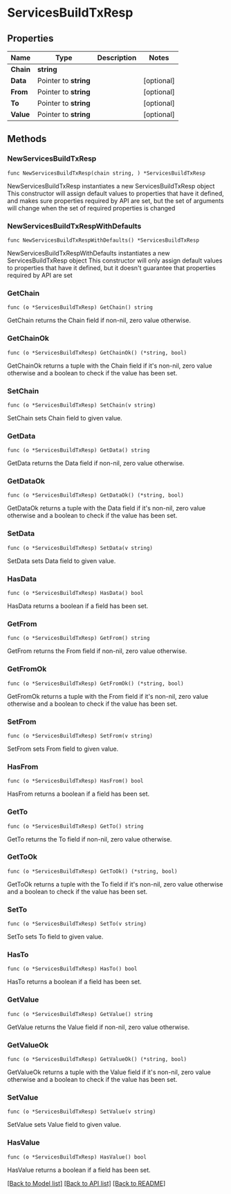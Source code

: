 # ServicesBuildTxResp

## Properties

Name | Type | Description | Notes
------------ | ------------- | ------------- | -------------
**Chain** | **string** |  | 
**Data** | Pointer to **string** |  | [optional] 
**From** | Pointer to **string** |  | [optional] 
**To** | Pointer to **string** |  | [optional] 
**Value** | Pointer to **string** |  | [optional] 

## Methods

### NewServicesBuildTxResp

`func NewServicesBuildTxResp(chain string, ) *ServicesBuildTxResp`

NewServicesBuildTxResp instantiates a new ServicesBuildTxResp object
This constructor will assign default values to properties that have it defined,
and makes sure properties required by API are set, but the set of arguments
will change when the set of required properties is changed

### NewServicesBuildTxRespWithDefaults

`func NewServicesBuildTxRespWithDefaults() *ServicesBuildTxResp`

NewServicesBuildTxRespWithDefaults instantiates a new ServicesBuildTxResp object
This constructor will only assign default values to properties that have it defined,
but it doesn't guarantee that properties required by API are set

### GetChain

`func (o *ServicesBuildTxResp) GetChain() string`

GetChain returns the Chain field if non-nil, zero value otherwise.

### GetChainOk

`func (o *ServicesBuildTxResp) GetChainOk() (*string, bool)`

GetChainOk returns a tuple with the Chain field if it's non-nil, zero value otherwise
and a boolean to check if the value has been set.

### SetChain

`func (o *ServicesBuildTxResp) SetChain(v string)`

SetChain sets Chain field to given value.


### GetData

`func (o *ServicesBuildTxResp) GetData() string`

GetData returns the Data field if non-nil, zero value otherwise.

### GetDataOk

`func (o *ServicesBuildTxResp) GetDataOk() (*string, bool)`

GetDataOk returns a tuple with the Data field if it's non-nil, zero value otherwise
and a boolean to check if the value has been set.

### SetData

`func (o *ServicesBuildTxResp) SetData(v string)`

SetData sets Data field to given value.

### HasData

`func (o *ServicesBuildTxResp) HasData() bool`

HasData returns a boolean if a field has been set.

### GetFrom

`func (o *ServicesBuildTxResp) GetFrom() string`

GetFrom returns the From field if non-nil, zero value otherwise.

### GetFromOk

`func (o *ServicesBuildTxResp) GetFromOk() (*string, bool)`

GetFromOk returns a tuple with the From field if it's non-nil, zero value otherwise
and a boolean to check if the value has been set.

### SetFrom

`func (o *ServicesBuildTxResp) SetFrom(v string)`

SetFrom sets From field to given value.

### HasFrom

`func (o *ServicesBuildTxResp) HasFrom() bool`

HasFrom returns a boolean if a field has been set.

### GetTo

`func (o *ServicesBuildTxResp) GetTo() string`

GetTo returns the To field if non-nil, zero value otherwise.

### GetToOk

`func (o *ServicesBuildTxResp) GetToOk() (*string, bool)`

GetToOk returns a tuple with the To field if it's non-nil, zero value otherwise
and a boolean to check if the value has been set.

### SetTo

`func (o *ServicesBuildTxResp) SetTo(v string)`

SetTo sets To field to given value.

### HasTo

`func (o *ServicesBuildTxResp) HasTo() bool`

HasTo returns a boolean if a field has been set.

### GetValue

`func (o *ServicesBuildTxResp) GetValue() string`

GetValue returns the Value field if non-nil, zero value otherwise.

### GetValueOk

`func (o *ServicesBuildTxResp) GetValueOk() (*string, bool)`

GetValueOk returns a tuple with the Value field if it's non-nil, zero value otherwise
and a boolean to check if the value has been set.

### SetValue

`func (o *ServicesBuildTxResp) SetValue(v string)`

SetValue sets Value field to given value.

### HasValue

`func (o *ServicesBuildTxResp) HasValue() bool`

HasValue returns a boolean if a field has been set.


[[Back to Model list]](../README.md#documentation-for-models) [[Back to API list]](../README.md#documentation-for-api-endpoints) [[Back to README]](../README.md)


